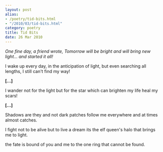 ```yaml
---
layout: post
alias:
- /poetry/tid-bits.html
- "/2010/03/tid-bits.html"
category: poetry
title: Tid Bits
date: 26 Mar 2010
---
```


_One fine day, a friend wrote, *Tomorrow will be bright and will bring new light...* and started it all!_

I wake up every day,
in the anticipation of light,
but even searching all lengths,
I still can't find my way!

**[...]**

I wander not for the light
but for the star
which can brighten my life
heal my scars!

**[...]**

Shadows are they
and not dark patches
follow me everywhere
and at times almost catches.

I fight not to be alive
but to live a dream
its the elf queen's halo
that brings me to light.

the fate is bound
of you and me
to the one ring
that cannot be found.
